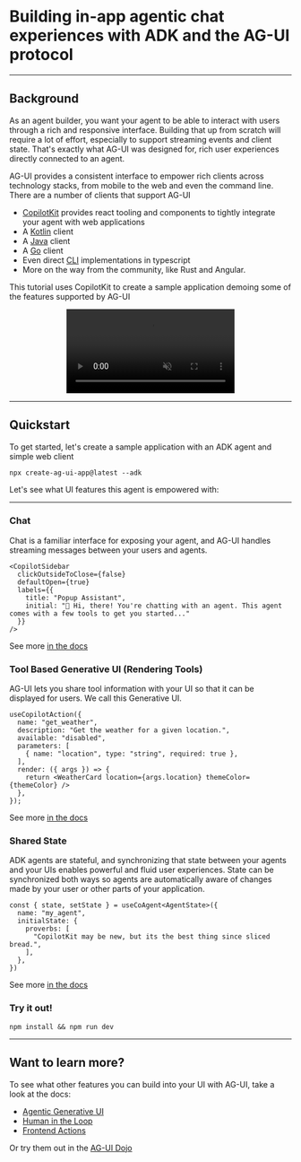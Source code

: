 # Building in-app agentic chat experiences with ADK and the AG-UI protocol

---

## Background

As an agent builder, you want your agent to be able to interact with users through a rich and responsive interface. Building that up from scratch will require a lot of effort, especially to support streaming events and client state. That's exactly what AG-UI was designed for, rich user experiences directly connected to an agent.

AG-UI provides a consistent interface to empower rich clients across technology stacks, from mobile to the web and even the command line. There are a number of clients that support AG-UI
<ul>
  <li><a href="https://copilotkit.ai">CopilotKit</a> provides react tooling and components to tightly integrate your agent with web applications</li>
  <li>A <a href="https://github.com/ag-ui-protocol/ag-ui/tree/main/sdks/community/kotlin">Kotlin</a> client</li>
  <li>A <a href="https://github.com/ag-ui-protocol/ag-ui/tree/main/sdks/community/java">Java</a> client</li>
  <li>A <a href="https://github.com/ag-ui-protocol/ag-ui/tree/main/sdks/community/go/example/client">Go</a> client</li>
  <li>Even direct <a href="https://github.com/ag-ui-protocol/ag-ui/tree/main/apps/client-cli-example/src">CLI</a> implementations in typescript</li>
  <li>More on the way from the community, like Rust and Angular.</li>
</ul>

This tutorial uses CopilotKit to create a sample application demoing some of the features supported by AG-UI

<video
  src="https://cdn.copilotkit.ai/docs/copilotkit/images/coagents/chat-example.mp4"
  className="rounded-lg shadow-xl"
  loop
  playsInline
  controls
  autoPlay
  muted
  style="max-width:min(100%, 1024px); display:block; margin-left: auto; margin-right: auto;"
/>

---

## Quickstart

To get started, let's create a sample application with an ADK agent and simple web client

```
npx create-ag-ui-app@latest --adk
```

Let's see what UI features this agent is empowered with:

---

### Chat

Chat is a familiar interface for exposing your agent, and AG-UI handles streaming messages between your users and agents.

```tsx title="src/app/page.tsx"
<CopilotSidebar
  clickOutsideToClose={false}
  defaultOpen={true}
  labels={{
    title: "Popup Assistant",
    initial: "👋 Hi, there! You're chatting with an agent. This agent comes with a few tools to get you started..."
  }}
/>
```

See more [in the docs](https://docs.copilotkit.ai/adk/agentic-chat-ui)


### Tool Based Generative UI (Rendering Tools)

AG-UI lets you share tool information with your UI so that it can be displayed for users. We call this Generative UI.

```tsx title="src/app/page.tsx"
useCopilotAction({
  name: "get_weather",
  description: "Get the weather for a given location.",
  available: "disabled",
  parameters: [
    { name: "location", type: "string", required: true },
  ],
  render: ({ args }) => {
    return <WeatherCard location={args.location} themeColor={themeColor} />
  },
});
```

See more [in the docs](https://docs.copilotkit.ai/adk/generative-ui/tool-based)


### Shared State

ADK agents are stateful, and synchronizing that state between your agents and your UIs enables powerful and fluid user experiences. State can be synchronized both ways
so agents are automatically aware of changes made by your user or other parts of your application.
```tsx title="src/app/page.tsx"
const { state, setState } = useCoAgent<AgentState>({
  name: "my_agent",
  initialState: {
    proverbs: [
      "CopilotKit may be new, but its the best thing since sliced bread.",
    ],
  },
})
```
See more [in the docs](https://docs.copilotkit.ai/adk/shared-state)

### Try it out!

```
npm install && npm run dev
```

---

## Want to learn more?

To see what other features you can build into your UI with AG-UI, take a look at the docs:
<ul>
  <li><a href="https://docs.copilotkit.ai/adk/generative-ui/agentic">Agentic Generative UI</a></li>
  <li><a href="https://docs.copilotkit.ai/adk/human-in-the-loop/agent">Human in the Loop</a></li>
  <li><a href="https://docs.copilotkit.ai/adk/frontend-actions">Frontend Actions</a></li>
</ul>

Or try them out in the [AG-UI Dojo](https://dojo.ag-ui.com)
